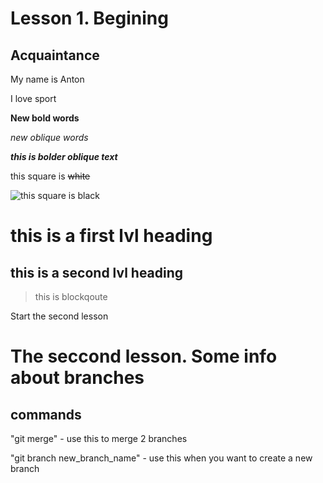 # Lesson 1. Begining
## **Acquaintance**

My name is Anton

I love sport

**New bold words**

*new oblique words*

***this is bolder oblique text***

this square is ~~white~~

![this square is black](p1.JPG)

# this is a first lvl heading

## this is a second lvl heading

> this is blockqoute 

Start the second lesson

# The seccond lesson. Some info about branches

## commands

"git merge" - use this to merge 2 branches

"git branch new_branch_name" - use this when you want to create a new branch



    